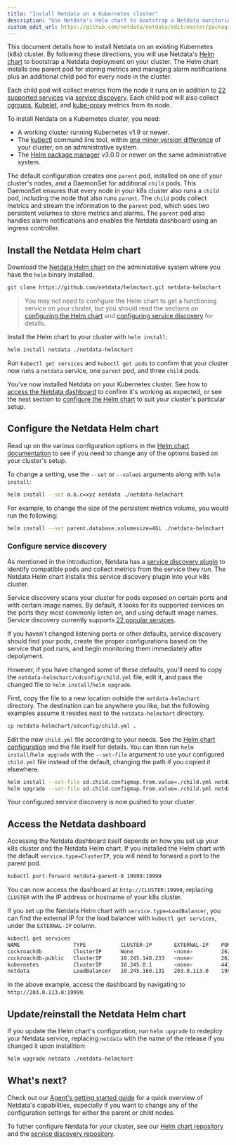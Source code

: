 ```yaml
---
title: "Install Netdata on a Kubernetes cluster"
description: "Use Netdata's Helm chart to bootstrap a Netdata monitoring and troubleshooting toolkit on your Kubernetes (k8s) cluster."
custom_edit_url: https://github.com/netdata/netdata/edit/master/packaging/installer/methods/kubernetes.md
---
```




This document details how to install Netdata on an existing Kubernetes (k8s) cluster. By following these directions, you
will use Netdata's [Helm chart](https://github.com/netdata/helmchart) to bootstrap a Netdata deployment on your cluster.
The Helm chart installs one parent pod for storing metrics and managing alarm notifications plus an additional child pod
for every node in the cluster.

Each child pod will collect metrics from the node it runs on in addition to [22 supported
services](https://github.com/netdata/helmchart#service-discovery-and-supported-services) via [service
discovery](https://github.com/netdata/agent-service-discovery/). Each child pod will also collect
[cgroups](/docs/agent/collectors/cgroups.plugin),
[Kubelet](/docs/agent/collectors/go.d.plugin/modules/k8s_kubelet), and
[kube-proxy](/docs/agent/collectors/go.d.plugin/modules/k8s_kubeproxy) metrics from its node.

To install Netdata on a Kubernetes cluster, you need:

-   A working cluster running Kubernetes v1.9 or newer.
-   The [kubectl](https://kubernetes.io/docs/reference/kubectl/overview/) command line tool, within [one minor version
    difference](https://kubernetes.io/docs/tasks/tools/install-kubectl/#before-you-begin) of your cluster, on an
    administrative system.
-   The [Helm package manager](https://helm.sh/) v3.0.0 or newer on the same administrative system.

The default configuration creates one `parent` pod, installed on one of your cluster's nodes, and a DaemonSet for
additional `child` pods. This DaemonSet ensures that every node in your k8s cluster also runs a `child` pod, including
the node that also runs `parent`. The `child` pods collect metrics and stream the information to the `parent` pod, which
uses two persistent volumes to store metrics and alarms. The `parent` pod also handles alarm notifications and enables
the Netdata dashboard using an ingress controller.

## Install the Netdata Helm chart

Download the [Netdata Helm chart](https://github.com/netdata/helmchart) on the administative system where you have the
`helm` binary installed.

```bash
git clone https://github.com/netdata/helmchart.git netdata-helmchart
```

> You may not need to configure the Helm chart to get a functioning service on your cluster, but you should read the
> sections on [configuring the Helm chart](#configure-the-netdata-helm-chart) and [configuring service
> discovery](#configure-service-discovery) for details.

Install the Helm chart to your cluster with `helm install`:

```bash
helm install netdata ./netdata-helmchart
```

Run `kubectl get services` and `kubectl get pods` to confirm that your cluster now runs a `netdata` service, one
`parent` pod, and three `child` pods.

You've now installed Netdata on your Kubernetes cluster. See how to [access the Netdata
dashboard](#access-the-netdata-dashboard) to confirm it's working as expected, or see the next section to [configure the
Helm chart](#configure-the-netdata-helm-chart) to suit your cluster's particular setup.

## Configure the Netdata Helm chart

Read up on the various configuration options in the [Helm chart
documentation](https://github.com/netdata/helmchart#configuration) to see if you need to change any of the options based
on your cluster's setup.

To change a setting, use the `--set` or `--values` arguments along with `helm install`:

```bash
helm install --set a.b.c=xyz netdata ./netdata-helmchart
```

For example, to change the size of the persistent metrics volume, you would run the following:

```bash
helm install --set parent.database.volumesize=4Gi ./netdata-helmchart
```

### Configure service discovery

As mentioned in the introduction, Netdata has a [service discovery
plugin](https://github.com/netdata/agent-service-discovery/#service-discovery) to identify compatible pods and collect
metrics from the service they run. The Netdata Helm chart installs this service discovery plugin into your k8s cluster.

Service discovery scans your cluster for pods exposed on certain ports and with certain image names. By default, it
looks for its supported services on the ports they most commonly listen on, and using default image names. Service
discovery currently supports [22 popular
services](https://github.com/netdata/helmchart#service-discovery-and-supported-services).

If you haven't changed listening ports or other defaults, service discovery should find your pods, create the proper
configurations based on the service that pod runs, and begin monitoring them immediately after depolyment.

However, if you have changed some of these defaults, you'll need to copy the `netdata-helmchart/sdconfig/child.yml`
file, edit it, and pass the changed file to `helm install`/`helm upgrade`. 

First, copy the file to a new location outside the `netdata-helmchart` directory. The destination can be anywhere you
like, but the following examples assume it resides next to the `netdata-helmchart` directory.

```bash
cp netdata-helmchart/sdconfig/child.yml .
```

Edit the new `child.yml` file according to your needs. See the [Helm chart
configuration](https://github.com/netdata/helmchart#configuration) and the file itself for details. You can then run
`helm install`/`helm upgrade` with the `--set-file` argument to use your configured `child.yml` file instead of the
default, changing the path if you copied it elsewhere.

```bash
helm install --set-file sd.child.configmap.from.value=./child.yml netdata ./netdata-helmchart
helm upgrade --set-file sd.child.configmap.from.value=./child.yml netdata ./netdata-helmchart
```

Your configured service discovery is now pushed to your cluster.

## Access the Netdata dashboard

Accessing the Netdata dashboard itself depends on how you set up your k8s cluster and the Netdata Helm chart. If you
installed the Helm chart with the default `service.type=ClusterIP`, you will need to forward a port to the parent pod.

```bash
kubectl port-forward netdata-parent-0 19999:19999 
```

You can now access the dashboard at `http://CLUSTER:19999`, replacing `CLUSTER` with the IP address or hostname of your
k8s cluster.

If you set up the Netdata Helm chart with `service.type=LoadBalancer`, you can find the external IP for the load
balancer with `kubectl get services`, under the `EXTERNAL-IP` column.

```bash
kubectl get services
NAME                 TYPE           CLUSTER-IP       EXTERNAL-IP    PORT(S)              AGE
cockroachdb          ClusterIP      None             <none>         26257/TCP,8080/TCP   46h
cockroachdb-public   ClusterIP      10.245.148.233   <none>         26257/TCP,8080/TCP   46h
kubernetes           ClusterIP      10.245.0.1       <none>         443/TCP              47h
netdata              LoadBalancer   10.245.160.131   203.0.113.0    19999:32231/TCP      74m
```

In the above example, access the dashboard by navigating to `http://203.0.113.0:19999`.

## Update/reinstall the Netdata Helm chart

If you update the Helm chart's configuration, run `helm upgrade` to redeploy your Netdata service, replacing `netdata` 
with the name of the release if you changed it upon installtion:

```bash
helm upgrade netdata ./netdata-helmchart
```

## What's next?

Check out our [Agent's getting started guide](/docs/agent/getting-started) for a quick overview of Netdata's capabilities,
especially if you want to change any of the configuration settings for either the parent or child nodes.

To futher configure Netdata for your cluster, see our [Helm chart repository](https://github.com/netdata/helmchart) and
the [service discovery repository](https://github.com/netdata/agent-service-discovery/).


